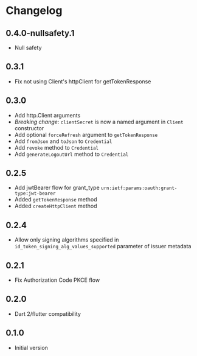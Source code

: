 # Changelog

## 0.4.0-nullsafety.1

- Null safety

## 0.3.1

- Fix not using Client's httpClient for getTokenResponse 

## 0.3.0

- Add http.Client arguments
- *Breaking change*: `clientSecret` is now a named argument in `Client` constructor
- Add optional `forceRefresh` argument to `getTokenResponse`
- Add `fromJson` and `toJson` to `Credential` 
- Add `revoke` method to `Credential`
- Add `generateLogoutUrl` method to `Credential`

## 0.2.5

- Add jwtBearer flow for grant_type `urn:ietf:params:oauth:grant-type:jwt-bearer`
- Added `getTokenResponse` method
- Added `createHttpClient` method

## 0.2.4

- Allow only signing algorithms specified in `id_token_signing_alg_values_supported` 
parameter of issuer metadata

## 0.2.1

- Fix Authorization Code PKCE flow

## 0.2.0

- Dart 2/flutter compatibility


## 0.1.0

- Initial version
